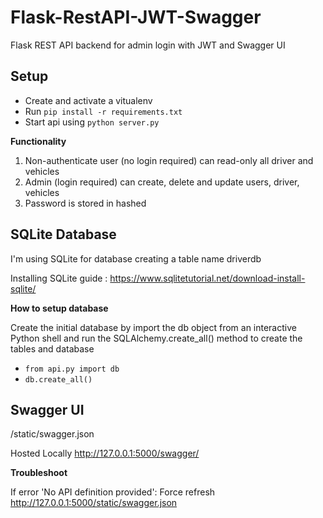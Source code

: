# Flask-RestAPI-JWT-Swagger
Flask REST API backend for admin login with JWT and Swagger UI

## Setup

- Create and activate a vitualenv
- Run `pip install -r requirements.txt`
- Start api using `python server.py`

**Functionality**

1. Non-authenticate user (no login required) can read-only all driver and vehicles
2. Admin (login required) can create, delete and update users, driver, vehicles
3. Password is stored in hashed

## SQLite Database
I'm using SQLite for database creating a table name driverdb

Installing SQLite guide : https://www.sqlitetutorial.net/download-install-sqlite/

**How to setup database**

Create the initial database by import the db object from an interactive Python shell and run the SQLAlchemy.create_all() method to create the tables and database

  - `from api.py import db`
  - `db.create_all()`


## Swagger UI
/static/swagger.json

Hosted Locally
http://127.0.0.1:5000/swagger/

**Troubleshoot**

If error 'No API definition provided': Force refresh http://127.0.0.1:5000/static/swagger.json
